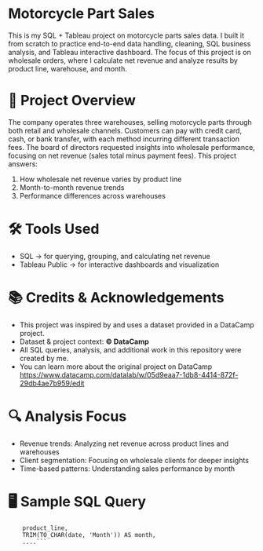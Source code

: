 # Motorcycle Part Sales
This is my SQL + Tableau project on motorcycle parts sales data. I built it from scratch to practice end-to-end data handling, cleaning, SQL business analysis, and Tableau interactive dashboard.  The focus of this project is on wholesale orders, where I calculate net revenue and analyze results by product line, warehouse, and month. 

# 📌 Project Overview
The company operates three warehouses, selling motorcycle parts through both retail and wholesale channels. Customers can pay with credit card, cash, or bank transfer, with each method incurring different transaction fees. The board of directors requested insights into wholesale performance, focusing on net revenue (sales total minus payment fees). This project answers:
1. How wholesale net revenue varies by product line
2. Month-to-month revenue trends
3. Performance differences across warehouses

# 🛠 Tools Used
- SQL → for querying, grouping, and calculating net revenue
- Tableau Public → for interactive dashboards and visualization

# 📚 Credits & Acknowledgements
- This project was inspired by and uses a dataset provided in a DataCamp project.
- Dataset & project context: **© DataCamp**
- All SQL queries, analysis, and additional work in this repository were created by me.
- You can learn more about the original project on DataCamp https://www.datacamp.com/datalab/w/05d9eaa7-1db8-4414-872f-29db4ae7b959/edit

# 🔍 Analysis Focus
- Revenue trends: Analyzing net revenue across product lines and warehouses
- Client segmentation: Focusing on wholesale clients for deeper insights
- Time-based patterns: Understanding sales performance by month

# 🖥️ Sample SQL Query
```SELECT 
    product_line,
    TRIM(TO_CHAR(date, 'Month')) AS month,
    ....```
    
